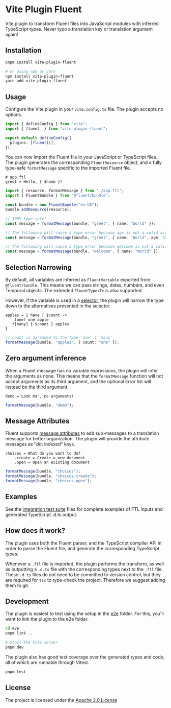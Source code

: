 # Vite Plugin Fluent

Vite plugin to transform Fluent files into JavaScript modules with inferred
TypeScript types. Never typo a translation key or translation argument again!

## Installation

```sh
pnpm install vite-plugin-fluent

# or using npm or yarn
npm install vite-plugin-fluent
yarn add vite-plugin-fluent
```

## Usage

Configure the Vite plugin in your `vite.config.ts` file. The plugin accepts no
options.

```ts
import { defineConfig } from "vite";
import { fluent  } from "vite-plugin-fluent";

export default defineConfig({
  plugins: [fluent()],
});
```

You can now import the Fluent file in your JavaScript or TypeScript files. The
plugin generates the corresponding `FluentResource` object, and a fully
type-safe `formatMessage` specific to the imported Fluent file.

```ftl
# app.ftl
greet = Hello, { $name }!
```

```ts
import { resource, formatMessage } from "./app.ftl";
import { FluentBundle } from "@fluent/bundle";

const bundle = new FluentBundle("en-US");
bundle.addResource(resource);

// 100% type-safe!
const message = formatMessage(bundle, "greet", { name: "World" });

// The following will cause a type error because age is not a valid argument
const message = formatMessage(bundle, "greet", { name: "World", age: 42 });

// The following will cause a type error because welcome is not a valid message
const message = formatMessage(bundle, "welcome", { name: "World" });
```

## Selection Narrowing

By default, all variables are inferred as `FluentVariable` exported from 
`@fluent/bundle`. This means we can pass strings, dates, numbers, and even
Temporal objects. The extended `FluentType<T>` is also supported.

However, if the variable is used in a [selector][selector], the plugin will
narrow the type down to the alternatives presented in the selector.

```ftl
apples = I have { $count ->
    [one] one apple
   *[many] { $count } apples
}
```

```ts
// count is narrowed to the type 'one' | 'many'
formatMessage(bundle, "apples", { count: "one" });
```

## Zero argument inference

When a Fluent message has no variable expressions, the plugin will infer the
arguments as none. This means that the `formatMessage` function will not accept
arguments as its third argument, and the optional Error list will instead be
the third argument.

```ftl
demo = Look ma', no arguments!
```

```ts
formatMessage(bundle, "demo");
```

## Message Attributes

Fluent supports [message attributes][attribute] to add sub-messages to a
translation message for better organization. The plugin will provide the
attribute messages as "dot indexed" keys.

```ftl
choices = What do you want to do?
    .create = Create a new document
    .open = Open an existing document
```

```ts
formatMessage(bundle, "choices");
formatMessage(bundle, "choices.create");
formatMessage(bundle, "choices.open");
```

## Examples

See the [integration test suite][integration] files for complete examples of
FTL inputs and generated TypeScript .d.ts output.

## How does it work?

The plugin uses both the Fluent parser, and the TypeScript compiler API in order
to parse the Fluent file, and generate the corresponding TypeScript types.

Whenever a `.ftl` file is imported, the plugin performs the transform, as well
as outputting a `.d.ts` file with the corresponding types next to the `.ftl`
file. These `.d.ts` files do not need to be committed to version control, but
they are required for `tsc` to type-check the project. Therefore we suggest
adding them to git.

## Development

The plugin is easiest to test using the setup in the [e2e][e2e] folder. For
this, you'll want to link the plugin to the e2e folder.

```sh
cd e2e
pnpm link ..

# Start the Vite server
pnpm dev
```

The plugin also has good test coverage over the generated types and code, all of
which are runnable through Vitest.

```sh
pnpm test
```

## License

The project is licensed under the [Apache 2.0 License][license]

[attribute]: https://projectfluent.org/fluent/guide/attributes.html
[selector]: https://projectfluent.org/fluent/guide/selectors.html
[license]: ./LICENSE
[e2e]: ./e2e
[integration]: ./test/declaration
